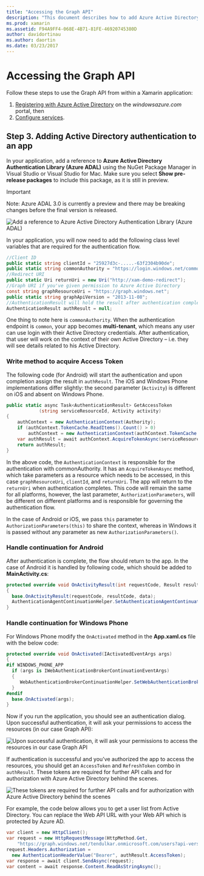 ```yaml
---
title: "Accessing the Graph API"
description: "This document describes how to add Azure Active Directory authentication to a mobile application built with Xamarin."
ms.prod: xamarin
ms.assetid: F94A9FF4-068E-4B71-81FE-46920745380D
author: davidortinau
ms.author: daortin
ms.date: 03/23/2017
---
```


# Accessing the Graph API

Follow these steps to use the Graph API from within
  a Xamarin application:

1. [Registering with Azure Active Directory](~/cross-platform/data-cloud/active-directory/get-started/register.md) on the *windowsazure.com* portal, then
2. [Configure services](~/cross-platform/data-cloud/active-directory/get-started/configure.md).

## Step 3. Adding Active Directory authentication to an app

In your application, add a reference to **Azure Active Directory
  Authentication Library (Azure ADAL)** using the
  NuGet Package Manager in Visual Studio or Visual Studio for Mac.
  Make sure you select **Show pre-release packages** to include
  this package, as it is still in preview.

> [!IMPORTANT]
> Note: Azure ADAL 3.0 is currently a preview
and there may be breaking changes before the final version
is released. 

![Add a reference to Azure Active Directory Authentication Library (Azure ADAL)](graph-images/06.-adal-nuget-package.jpg)

In your application, you will now need to add the following
  class level variables that are required for the authentication flow.

```csharp
//Client ID
public static string clientId = "25927d3c-.....-63f2304b90de";
public static string commonAuthority = "https://login.windows.net/common"
//Redirect URI
public static Uri returnUri = new Uri("http://xam-demo-redirect");
//Graph URI if you've given permission to Azure Active Directory
const string graphResourceUri = "https://graph.windows.net";
public static string graphApiVersion = "2013-11-08";
//AuthenticationResult will hold the result after authentication completes
AuthenticationResult authResult = null;
```

One thing to note here is `commonAuthority`. When the
  authentication endpoint is `common`, your app becomes
  **multi-tenant**, which means any user can use login
  with their Active Directory credentials. After
  authentication, that user will work on the context
  of their own Active Directory – i.e. they will see
  details related to his Active Directory.

### Write method to acquire Access Token

The following code (for Android) will start the
  authentication and upon completion assign the
  result in `authResult`. The iOS and Windows Phone
  implementations differ slightly: the second parameter
  (`Activity`) is different on iOS and absent on Windows Phone.

```csharp
public static async Task<AuthenticationResult> GetAccessToken
            (string serviceResourceId, Activity activity)
{
    authContext = new AuthenticationContext(Authority);
    if (authContext.TokenCache.ReadItems().Count() > 0)
        authContext = new AuthenticationContext(authContext.TokenCache.ReadItems().First().Authority);
    var authResult = await authContext.AcquireTokenAsync(serviceResourceId, clientId, returnUri, new AuthorizationParameters(activity));
    return authResult;
}  
```

In the above code, the `AuthenticationContext` is responsible
  for the authentication with commonAuthority. It has an
  `AcquireTokenAsync` method, which take parameters as a
  resource which needs to be accessed, in this case `graphResourceUri`,
  `clientId`, and `returnUri`. The app will return to the
  `returnUri` when authentication completes. This code will
  remain the same for all platforms, however, the last parameter,
  `AuthorizationParameters`, will be different on different
  platforms and is responsible for governing the authentication flow.

In the case of Android or iOS, we pass `this` parameter
  to `AuthorizationParameters(this)` to share the context,
  whereas in Windows it is passed without any parameter
  as new `AuthorizationParameters()`.

### Handle continuation for Android

After authentication is complete, the flow should return
  to the app. In the case of
  Android it is handled by following code, which should
  be added to **MainActivity.cs**:

```csharp
protected override void OnActivityResult(int requestCode, Result resultCode, Intent data)
{
  base.OnActivityResult(requestCode, resultCode, data);
  AuthenticationAgentContinuationHelper.SetAuthenticationAgentContinuationEventArgs(requestCode, resultCode, data);
}
```

### Handle continuation for Windows Phone

For Windows Phone modify the `OnActivated` method in the
  **App.xaml.cs** file with the below code:

```csharp
protected override void OnActivated(IActivatedEventArgs args)
{
#if WINDOWS_PHONE_APP
  if (args is IWebAuthenticationBrokerContinuationEventArgs)
  {
     WebAuthenticationBrokerContinuationHelper.SetWebAuthenticationBrokerContinuationEventArgs(args as IWebAuthenticationBrokerContinuationEventArgs);
  }
#endif
  base.OnActivated(args);
}
```

Now if you run the application, you should see an authentication dialog.
  Upon successful authentication, it will ask your permissions to
  access the resources (in our case Graph API):

![Upon successful authentication, it will ask your permissions to access the resources in our case Graph API](graph-images/08.-authentication-flow.jpg)

If authentication is successful and you’ve authorized the
  app to access the resources, you should get an `AccessToken`
  and `RefreshToken` combo in `authResult`. These tokens are
  required for further API calls and for authorization
  with Azure Active Directory behind the scenes.

![These tokens are   required for further API calls and for authorization with Azure Active Directory behind the scenes](graph-images/07.-access-token-for-authentication.jpg)

For example, the code below allows you to get a user list from Active Directory. You can replace the Web API URL with your Web API which is protected by Azure AD.

```csharp
var client = new HttpClient();
var request = new HttpRequestMessage(HttpMethod.Get,
    "https://graph.windows.net/tendulkar.onmicrosoft.com/users?api-version=2013-04-05");
request.Headers.Authorization =
  new AuthenticationHeaderValue("Bearer", authResult.AccessToken);
var response = await client.SendAsync(request);
var content = await response.Content.ReadAsStringAsync();
```

